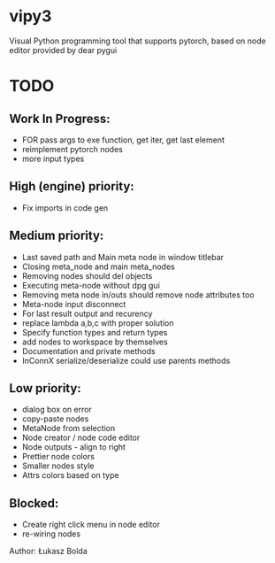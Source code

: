 # vipy3
Visual Python programming tool that supports pytorch, based on node editor provided by dear pygui

TODO
====
Work In Progress:
-----------------
* FOR pass args to exe function, get iter, get last element
* reimplement pytorch nodes
* more input types

High (engine) priority:
-----------------------
* Fix imports in code gen

Medium priority:
----------------
* Last saved path and Main meta node in window titlebar
* Closing meta_node and main meta_nodes
* Removing nodes should del objects
* Executing meta-node without dpg gui
* Removing meta node in/outs should remove node attributes too
* Meta-node input disconnect
* For last result output and recurency
* replace lambda a,b,c with proper solution
* Specify function types and return types
* add nodes to workspace by themselves
* Documentation and private methods
* InConnX serialize/deserialize could use parents methods

Low priority:
-------------
* dialog box on error
* copy-paste nodes
* MetaNode from selection
* Node creator / node code editor
* Node outputs - align to right
* Prettier node colors
* Smaller nodes style
* Attrs colors based on type

Blocked:
--------
* Create right click menu in node editor
* re-wiring nodes

Author: Łukasz Bolda